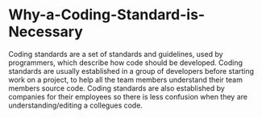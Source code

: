 # Why-a-Coding-Standard-is-Necessary
Coding standards are a set of standards and guidelines, used by programmers, which describe how code should be developed. Coding standards are usually established in a group of developers before starting work on a project, to help all the team members understand their team members source code. Coding standards are also established by companies for their employees so there is less confusion when they are understanding/editing a collegues code. 
